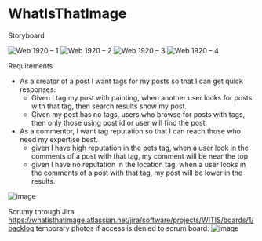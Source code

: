 # WhatIsThatImage
Storyboard 

![Web 1920 – 1](https://user-images.githubusercontent.com/64508170/218367658-25ebdb91-a626-4af8-b69c-4f283a71c880.png)
![Web 1920 – 2](https://user-images.githubusercontent.com/64508170/218367659-b9df1d91-2e07-4e17-9384-ca83876a6ba3.png)
![Web 1920 – 3](https://user-images.githubusercontent.com/64508170/218367660-03625ed6-b6d6-4473-95c8-f003eb5af9e8.png)
![Web 1920 – 4](https://user-images.githubusercontent.com/64508170/218367656-ce33fdd8-ea2a-4948-bde1-2dbce9280f1f.png)

Requirements
- As a creator of a post I want tags for my posts so that I can get quick responses.
  -	Given I tag my post with painting, when another user looks for posts with that tag, then search results show my post.
  -	Given my post has no tags, users who browse for posts with tags, then only those using post id or user will find the post.
- As a commentor, I want tag reputation so that I can reach those who need my expertise best.
  -	given I have high reputation in the pets tag, when a user look in the comments of a post with that tag, my comment will be near the top
  -	given I have no reputation in the location tag, when a user looks in the comments of a post with that tag, my post will be lower in the results.


![image](https://user-images.githubusercontent.com/75338902/218347044-1c71cfc5-b4da-423e-bc8b-35f06d36ce30.png)



Scrumy through Jira
https://whatisthatimage.atlassian.net/jira/software/projects/WITIS/boards/1/backlog
temporary photos if access is denied to scrum board:
![image](https://user-images.githubusercontent.com/77586024/218347679-4c0d5d64-793d-4788-9b5c-60e7fa734b44.png)


